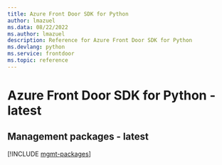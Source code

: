 ```yaml
---
title: Azure Front Door SDK for Python
author: lmazuel
ms.data: 08/22/2022
ms.author: lmazuel
description: Reference for Azure Front Door SDK for Python
ms.devlang: python
ms.service: frontdoor
ms.topic: reference
---
```

# Azure Front Door SDK for Python - latest

## Management packages - latest
[!INCLUDE [mgmt-packages](front-door-mgmt-index.md)]